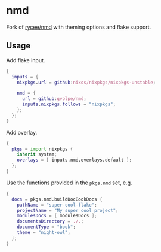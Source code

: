 # nmd

Fork of [rycee/nmd](https://gitlab.com/rycee/nmd/) with theming options and flake support.

## Usage

Add flake input.

```nix
{
  inputs = {
    nixpkgs.url = github:nixos/nixpkgs/nixpkgs-unstable;

    nmd = {
      url = github:gvolpe/nmd;
      inputs.nixpkgs.follows = "nixpkgs";
    };
  };
}
```

Add overlay.

```nix
{
  pkgs = import nixpkgs {
    inherit system;
    overlays = [ inputs.nmd.overlays.default ];
  };
}
```

Use the functions provided in the `pkgs.nmd` set, e.g.

```nix
{
  docs = pkgs.nmd.buildDocBookDocs {
    pathName = "super-cool-flake";
    projectName = "My super cool project";
    modulesDocs = [ modulesDocs ];
    documentsDirectory = ./.;
    documentType = "book";
    theme = "night-owl";
  };
}
```

